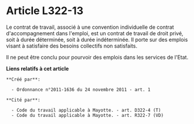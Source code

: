 # Article L322-13

Le contrat de travail, associé à une convention individuelle de contrat d'accompagnement dans l'emploi, est un contrat de
travail de droit privé, soit à durée déterminée, soit à durée indéterminée. Il porte sur des emplois visant à satisfaire des
besoins collectifs non satisfaits. 

Il ne peut être conclu pour pourvoir des emplois dans les services de l'Etat.

**Liens relatifs à cet article**

	**Créé par**:

	  - Ordonnance n°2011-1636 du 24 novembre 2011 - art. 1

	**Cité par**:

	  - Code du travail applicable à Mayotte. - art. D322-4 (T)
	  - Code du travail applicable à Mayotte. - art. R322-7 (VD)

